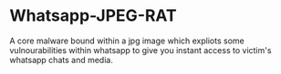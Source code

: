 # Whatsapp-JPEG-RAT
A core malware bound within a jpg image which expliots some vulnourabilities within whatsapp to give you instant access to victim's whatsapp chats and media.
